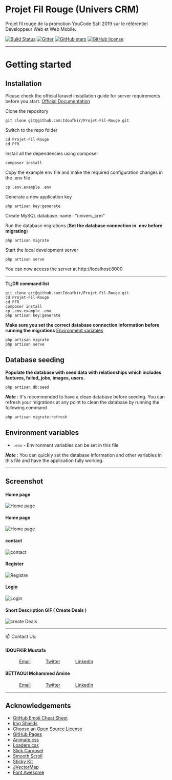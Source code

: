 # Projet Fil Rouge (Univers CRM)
Projet fil rouge de la promotion YouCode Safi 2019 sur le référentiel Développeur Web et Web Mobile.



[![Build Status](https://img.shields.io/travis/gothinkster/laravel-realworld-example-app/master.svg)](https://travis-ci.org/gothinkster/laravel-realworld-example-app) [![Gitter](https://img.shields.io/gitter/room/realworld-dev/laravel.svg)](https://gitter.im/realworld-dev/laravel) [![GitHub stars](https://img.shields.io/github/stars/Idoufkir/laravel-realworld-example-app.svg)](https://github.com/Idoufkir/Projet-Fil-Rouge/stargazers) [![GitHub license](https://img.shields.io/github/license/Idoufkir/laravel-realworld-example-app.svg)](https://raw.githubusercontent.com/Idoufkir/Projet-Fil-Rouge/master/LICENSE)

----------

# Getting started

## Installation

Please check the official laravel installation guide for server requirements before you start. [Official Documentation](https://laravel.com/docs/5.4/installation#installation)


Clone the repository

    git clone git@github.com:Idoufkir/Projet-Fil-Rouge.git

Switch to the repo folder

    cd Projet-Fil-Rouge
    cd PFR

Install all the dependencies using composer

    composer install

Copy the example env file and make the required configuration changes in the .env file

    cp .env.example .env

Generate a new application key

    php artisan key:generate

Create MySQL database. name : "univers_crm"

Run the database migrations (**Set the database connection in .env before migrating**)

    php artisan migrate

Start the local development server

    php artisan serve

You can now access the server at http://localhost:8000

----------

**TL;DR command list**

    git clone git@github.com:Idoufkir/Projet-Fil-Rouge.git
    cd Projet-Fil-Rouge
    cd PFR
    composer install
    cp .env.example .env
    php artisan key:generate
    
**Make sure you set the correct database connection information before running the migrations** [Environment variables](#environment-variables)

    php artisan migrate
    php artisan serve

## Database seeding

**Populate the database with seed data with relationships which includes factures, failed_jobs, images, users.**

    php artisan db:seed

***Note*** : It's recommended to have a clean database before seeding. You can refresh your migrations at any point to clean the database by running the following command

    php artisan migrate:refresh
    
    
## Environment variables

- `.env` - Environment variables can be set in this file

***Note*** : You can quickly set the database information and other variables in this file and have the application fully working.

----------
## Screenshot
#### Home page

![Home page](https://user-images.githubusercontent.com/57219106/92979008-5612f000-f489-11ea-80de-55fda91a707a.jpg)
#### Home page
![Home page](https://user-images.githubusercontent.com/57219106/92979028-5ca16780-f489-11ea-9c03-84f44206124d.jpg)
#### contact
![contact](https://user-images.githubusercontent.com/57219106/92979037-60cd8500-f489-11ea-8e0e-a3c61cae82af.jpg)
#### Register
![Registre](https://user-images.githubusercontent.com/57219106/92979041-632fdf00-f489-11ea-8140-6d3ee10525f0.jpg)
#### Login
![Login](https://user-images.githubusercontent.com/57219106/92979042-64610c00-f489-11ea-937f-b4f2056a1d7a.jpg)

#### Short Description GIF ( Create Deals )

![create Deals](https://user-images.githubusercontent.com/57219106/92982519-667d9780-f496-11ea-8f9a-c1f2089bdfc3.gif)


----------
📫 Contact Us: <br>

#### IDOUFKIR Mustafa
&nbsp;&nbsp;&nbsp;&nbsp;&nbsp;&nbsp;&nbsp;&nbsp;&nbsp;&nbsp; [Email](mustafa.idoufkir@gamil.com)
&nbsp;&nbsp;&nbsp;&nbsp;&nbsp;&nbsp;&nbsp;&nbsp;&nbsp;&nbsp; [Twitter](https://twitter.com/MustafaIdoufkir)
&nbsp;&nbsp;&nbsp;&nbsp;&nbsp;&nbsp;&nbsp;&nbsp;&nbsp;&nbsp; [LinkedIn](https://www.linkedin.com/in/idoufkir)

#### BETTAOUI Mohammed Amine
&nbsp;&nbsp;&nbsp;&nbsp;&nbsp;&nbsp;&nbsp;&nbsp;&nbsp;&nbsp; [Email](bettapro100@gmail.com)
&nbsp;&nbsp;&nbsp;&nbsp;&nbsp;&nbsp;&nbsp;&nbsp;&nbsp;&nbsp; [Twitter](https://twitter.com/AmineBettaoui)
&nbsp;&nbsp;&nbsp;&nbsp;&nbsp;&nbsp;&nbsp;&nbsp;&nbsp;&nbsp; [LinkedIn](https://www.linkedin.com/in/mohammed-amine-bettaoui-97273a193)

----------
<!-- ACKNOWLEDGEMENTS -->
## Acknowledgements
* [GitHub Emoji Cheat Sheet](https://www.webpagefx.com/tools/emoji-cheat-sheet)
* [Img Shields](https://shields.io)
* [Choose an Open Source License](https://choosealicense.com)
* [GitHub Pages](https://pages.github.com)
* [Animate.css](https://daneden.github.io/animate.css)
* [Loaders.css](https://connoratherton.com/loaders)
* [Slick Carousel](https://kenwheeler.github.io/slick)
* [Smooth Scroll](https://github.com/cferdinandi/smooth-scroll)
* [Sticky Kit](http://leafo.net/sticky-kit)
* [JVectorMap](http://jvectormap.com)
* [Font Awesome](https://fontawesome.com)
